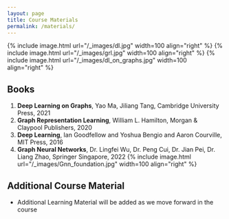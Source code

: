 ```yaml
---
layout: page
title: Course Materials
permalink: /materials/
---
```


{% include image.html url="/_images/dl.jpg" width=100 align="right" %}
{% include image.html url="/_images/grl.jpg" width=100 align="right" %}
{% include image.html url="/_images/dl_on_graphs.jpg" width=100 align="right" %}



## Books

1. **Deep Learning on Graphs**, Yao Ma, Jiliang Tang, Cambridge University Press, 2021
2. **Graph Representation Learning**, William L. Hamilton, Morgan & Claypool Publishers, 2020
3. **Deep Learning**, Ian Goodfellow and Yoshua Bengio and Aaron Courville, MIT Press, 2016
4. **Graph Neural Networks**, Dr. Lingfei Wu, Dr. Peng Cui, Dr. Jian Pei, Dr. Liang Zhao, Springer Singapore, 2022
{% include image.html url="/_images/Gnn_foundation.jpg" width=100 align="right" %}

## Additional Course Material

* Additional Learning Material will be added as we move forward in the course
